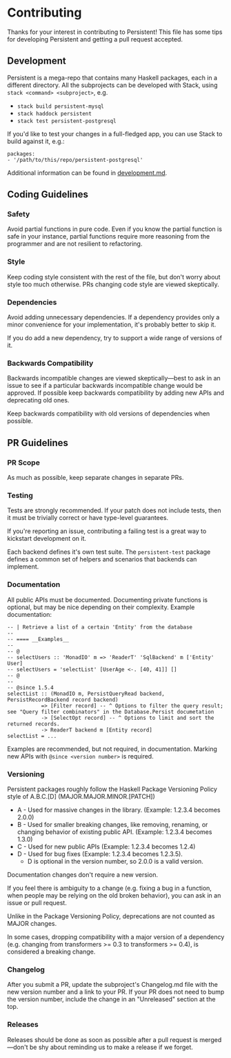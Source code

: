 # Contributing

Thanks for your interest in contributing to Persistent! This file has some tips for developing Persistent and getting a pull request accepted.

## Development

Persistent is a mega-repo that contains many Haskell packages, each in a different directory. All the subprojects can be developed with Stack, using `stack <command> <subproject>`, e.g.

* `stack build persistent-mysql`
* `stack haddock persistent`
* `stack test persistent-postgresql`

If you'd like to test your changes in a full-fledged app, you can use Stack to build against it, e.g.:

```
packages:
- '/path/to/this/repo/persistent-postgresql'
```

Additional information can be found in [development.md](development.md).

## Coding Guidelines

### Safety

Avoid partial functions in pure code. Even if you know the partial function is safe in your instance, partial functions require more reasoning from the programmer and are not resilient to refactoring.

### Style 

Keep coding style consistent with the rest of the file, but don't worry about style too much otherwise. PRs changing code style are viewed skeptically.

### Dependencies

Avoid adding unnecessary dependencies. If a dependency provides only a minor convenience for your implementation, it's probably better to skip it.

If you do add a new dependency, try to support a wide range of versions of it.

### Backwards Compatibility

Backwards incompatible changes are viewed skeptically—best to ask in an issue to see if a particular backwards incompatible change would be approved. If possible keep backwards compatibility by adding new APIs and deprecating old ones.

Keep backwards compatibility with old versions of dependencies when possible.

## PR Guidelines

### PR Scope

As much as possible, keep separate changes in separate PRs.

### Testing

Tests are strongly recommended. If your patch does not include tests, then it must be trivially correct or have type-level guarantees.

If you're reporting an issue, contributing a failing test is a great way to kickstart development on it.

Each backend defines it's own test suite. The `persistent-test` package defines a common set of helpers and scenarios that backends can implement.

### Documentation

All public APIs must be documented. Documenting private functions is optional, but may be nice depending on their complexity. Example documentation:

```
-- | Retrieve a list of a certain 'Entity' from the database
--
-- ==== __Examples__
--
-- @
-- selectUsers :: 'MonadIO' m => 'ReaderT' 'SqlBackend' m ['Entity' User]
-- selectUsers = 'selectList' [UserAge <-. [40, 41]] []
-- @
--
-- @since 1.5.4
selectList :: (MonadIO m, PersistQueryRead backend, PersistRecordBackend record backend)
           => [Filter record] -- ^ Options to filter the query result; see "Query filter combinators" in the Database.Persist documetation
           -> [SelectOpt record] -- ^ Options to limit and sort the returned records.
           -> ReaderT backend m [Entity record]
selectList = ...
```

Examples are recommended, but not required, in documentation. Marking new APIs with `@since <version number>` is required.

### Versioning

Persistent packages roughly follow the Haskell Package Versioning Policy style of A.B.C.[D] (MAJOR.MAJOR.MINOR.[PATCH])

* A - Used for massive changes in the library. (Example: 1.2.3.4 becomes 2.0.0)
* B - Used for smaller breaking changes, like removing, renaming, or changing behavior of existing public API. (Example: 1.2.3.4 becomes 1.3.0)
* C - Used for new public APIs (Example: 1.2.3.4 becomes 1.2.4)
* D - Used for bug fixes (Example: 1.2.3.4 becomes 1.2.3.5).
	* D is optional in the version number, so 2.0.0 is a valid version.

Documentation changes don't require a new version.

If you feel there is ambiguity to a change (e.g. fixing a bug in a function, when people may be relying on the old broken behavior), you can ask in an issue or pull request.

Unlike in the Package Versioning Policy, deprecations are not counted as MAJOR changes.

In some cases, dropping compatibility with a major version of a dependency (e.g. changing from transformers >= 0.3 to transformers >= 0.4), is considered a breaking change.

### Changelog

After you submit a PR, update the subproject's Changelog.md file with the new version number and a link to your PR. If your PR does not need to bump the version number, include the change in an "Unreleased" section at the top.

### Releases

Releases should be done as soon as possible after a pull request is merged—don't be shy about reminding us to make a release if we forget.
